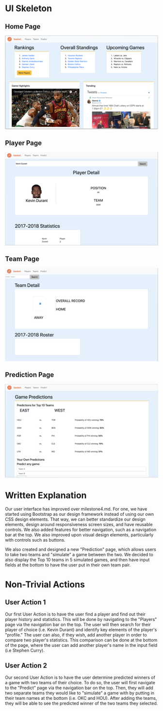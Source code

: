 # UI Skeleton
## Home Page
![Home](/milestones/milestone5/home.png)

## Player Page
![Player](/milestones/milestone5/player.png)

## Team Page
![Team](/milestones/milestone5/team.png)

## Prediction Page
![Prediction](/milestones/milestone5/predict.png)

# Written Explanation
Our user interface has improved over milestone4.md. For one, we have started using Bootstrap as our design framework instead of using our own CSS design elements. That way, we can better standardize our design elements, design around responsiveness screen sizes, and have reusable controls. We also added features for better navigation, such as a navigation bar at the top. We also improved upon visual design elements, particularly with controls such as buttons.

We also created and designed a new "Prediction" page, which allows users to take two teams and "simulate" a game between the two. We decided to also display the Top 10 teams in 5 simulated games, and then have input fields at the bottom to have the user put in their own team pair.

# Non-Trivial Actions
## User Action 1
Our first User Action is to have the user find a player and find out their player history and statistics. This will be done by navigating to the "Players" page via the navigation bar on the top. The user will then search for their player of choice (i.e. Kevin Durant) and identify key elements of the player's "profile." The user can also, if they wish, add another player in order to compare two player's statistics. This comparison can be done at the bottom of the page, where the user can add another player's name in the input field (i.e Stephen Curry).

## User Action 2
Our second User Action is to have the user determine predicted winners of a game with two teams of their choice. To do so, the user will first navigate to the "Predict" page via the navigation bar on the top. Then, they will add two separate teams they would like to "simulate" a game with by putting in their team names at the bottom (i.e. OKC and HOU). After adding the teams, they will be able to see the predicted winner of the two teams they selected.
